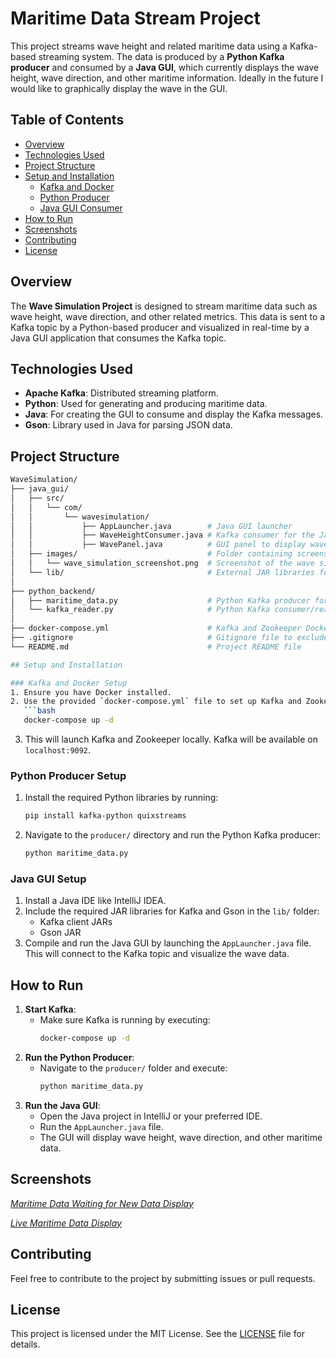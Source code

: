 # Maritime Data Stream Project

This project streams wave height and related maritime data using a Kafka-based streaming system. The data is produced by a **Python Kafka producer** and consumed by a **Java GUI**, which currently displays the wave height, wave direction, and other maritime information.
Ideally in the future I would like to graphically display the wave in the GUI.

## Table of Contents
- [Overview](#overview)
- [Technologies Used](#technologies-used)
- [Project Structure](#project-structure)
- [Setup and Installation](#setup-and-installation)
  - [Kafka and Docker](#kafka-and-docker-setup)
  - [Python Producer](#python-producer-setup)
  - [Java GUI Consumer](#java-gui-setup)
- [How to Run](#how-to-run)
- [Screenshots](#screenshots)
- [Contributing](#contributing)
- [License](#license)

## Overview
The **Wave Simulation Project** is designed to stream maritime data such as wave height, wave direction, and other related metrics. This data is sent to a Kafka topic by a Python-based producer and visualized in real-time by a Java GUI application that consumes the Kafka topic.

## Technologies Used
- **Apache Kafka**: Distributed streaming platform.
- **Python**: Used for generating and producing maritime data.
- **Java**: For creating the GUI to consume and display the Kafka messages.
- **Gson**: Library used in Java for parsing JSON data.
  
## Project Structure

```bash
WaveSimulation/
├── java_gui/
│   ├── src/
│   │   └── com/
│   │       └── wavesimulation/
│   │           ├── AppLauncher.java        # Java GUI launcher
│   │           ├── WaveHeightConsumer.java # Kafka consumer for the Java GUI
│   │           ├── WavePanel.java          # GUI panel to display wave data
│   ├── images/                             # Folder containing screenshots for the Java GUI
│   │   └── wave_simulation_screenshot.png  # Screenshot of the wave simulation GUI
│   └── lib/                                # External JAR libraries for Kafka client and Gson
│
├── python_backend/
│   ├── maritime_data.py                    # Python Kafka producer for maritime data
│   └── kafka_reader.py                     # Python Kafka consumer/reader script
│
├── docker-compose.yml                      # Kafka and Zookeeper Docker setup
├── .gitignore                              # Gitignore file to exclude unnecessary files
└── README.md                               # Project README file

## Setup and Installation

### Kafka and Docker Setup
1. Ensure you have Docker installed.
2. Use the provided `docker-compose.yml` file to set up Kafka and Zookeeper:
   ```bash
   docker-compose up -d
   ```
3. This will launch Kafka and Zookeeper locally. Kafka will be available on `localhost:9092`.

### Python Producer Setup
1. Install the required Python libraries by running:
   ```bash
   pip install kafka-python quixstreams
   ```
2. Navigate to the `producer/` directory and run the Python Kafka producer:
   ```bash
   python maritime_data.py
   ```

### Java GUI Setup
1. Install a Java IDE like IntelliJ IDEA.
2. Include the required JAR libraries for Kafka and Gson in the `lib/` folder:
   - Kafka client JARs
   - Gson JAR
3. Compile and run the Java GUI by launching the `AppLauncher.java` file. This will connect to the Kafka topic and visualize the wave data.

## How to Run
1. **Start Kafka**:
   - Make sure Kafka is running by executing:
     ```bash
     docker-compose up -d
     ```
2. **Run the Python Producer**:
   - Navigate to the `producer/` folder and execute:
     ```bash
     python maritime_data.py
     ```
3. **Run the Java GUI**:
   - Open the Java project in IntelliJ or your preferred IDE.
   - Run the `AppLauncher.java` file.
   - The GUI will display wave height, wave direction, and other maritime data.

## Screenshots
*[Maritime Data Waiting for New Data Display](java_gui/src/images/waiting_for_data.png)*

*[Live Maritime Data Display](java_gui/src/images/incoming_data.png)*

## Contributing
Feel free to contribute to the project by submitting issues or pull requests.

## License
This project is licensed under the MIT License. See the [LICENSE](LICENSE) file for details.
